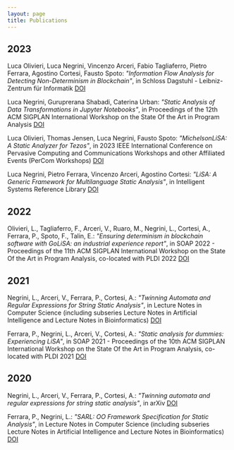 ```yaml
---
layout: page
title: Publications
---
```

## 2023

Luca Olivieri, Luca Negrini, Vincenzo Arceri, Fabio Tagliaferro, Pietro Ferrara, Agostino Cortesi, Fausto Spoto: _"Information Flow Analysis for Detecting Non-Determinism in Blockchain"_, in Schloss Dagstuhl - Leibniz-Zentrum für Informatik [DOI](https://doi.org/10.4230/LIPICS.ECOOP.2023.23)

Luca Negrini, Guruprerana Shabadi, Caterina Urban: _"Static Analysis of Data Transformations in Jupyter Notebooks"_, in Proceedings of the 12th ACM SIGPLAN International Workshop on the State Of the Art in Program Analysis [DOI](https://doi.org/10.1145/3589250.3596145)

Luca Olivieri, Thomas Jensen, Luca Negrini, Fausto Spoto: _"MichelsonLiSA: A Static Analyzer for Tezos"_, in 2023 IEEE International Conference on Pervasive Computing and Communications Workshops and other Affiliated Events (PerCom Workshops) [DOI](https://doi.org/10.1109/percomworkshops56833.2023.10150247)

Luca Negrini, Pietro Ferrara, Vincenzo Arceri, Agostino Cortesi: _"LiSA: A Generic Framework for Multilanguage Static Analysis"_, in Intelligent Systems Reference Library [DOI](https://doi.org/10.1007/978-981-19-9601-6_2)

## 2022

Olivieri, L., Tagliaferro, F., Arceri, V., Ruaro, M., Negrini, L., Cortesi, A., Ferrara, P., Spoto, F., Talin, E.: _"Ensuring determinism in blockchain software with GoLiSA: an industrial experience report"_, in SOAP 2022 - Proceedings of the 11th ACM SIGPLAN International Workshop on the State Of the Art in Program Analysis, co-located with PLDI 2022 [DOI](https://doi.org/10.1145/3520313.3534658)

## 2021

Negrini, L., Arceri, V., Ferrara, P., Cortesi, A.: _"Twinning Automata and Regular Expressions for String Static Analysis"_, in Lecture Notes in Computer Science (including subseries Lecture Notes in Artificial Intelligence and Lecture Notes in Bioinformatics) [DOI](https://doi.org/10.1007/978-3-030-67067-2_13)

Ferrara, P., Negrini, L., Arceri, V., Cortesi, A.: _"Static analysis for dummies: Experiencing LiSA"_, in SOAP 2021 - Proceedings of the 10th ACM SIGPLAN International Workshop on the State Of the Art in Program Analysis, co-located with PLDI 2021 [DOI](https://doi.org/10.1145/3460946.3464316)

## 2020

Negrini, L., Arceri, V., Ferrara, P., Cortesi, A.: _"Twinning automata and regular expressions for string static analysis"_, in arXiv [DOI](https://doi.org/10.1007/978-3-030-63618-0_1)

Ferrara, P., Negrini, L.: _"SARL: OO Framework Specification for Static Analysis"_, in Lecture Notes in Computer Science (including subseries Lecture Notes in Artificial Intelligence and Lecture Notes in Bioinformatics) [DOI](https://doi.org/10.1007/978-3-030-63618-0_1)

